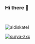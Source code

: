 ### Hi there 👋

<br />
<p><img src="https://github-readme-stats.vercel.app/api?username=surya-zxc&show_icons=true&theme=nightowl&locale=en" alt="aldiskatel" /></p>
<p><a href="https://github.com/ryo-ma/github-profile-trophy"><img src="https://github-profile-trophy.vercel.app/?username=surya-zxc" alt="surya-zxc" /></a></p>

<!--
**surya-zxc/surya-zxc** is a ✨ _special_ ✨ repository because its `README.md` (this file) appears on your GitHub profile.


Here are some ideas to get you started:

- 🔭 I’m currently working on ...
- 🌱 I’m currently learning ...
- 👯 I’m looking to collaborate on ...
- 🤔 I’m looking for help with ...
- 💬 Ask me about ...
- 📫 How to reach me: ...
- 😄 Pronouns: ...
- ⚡ Fun fact: ...
-->
